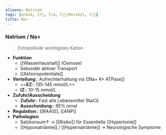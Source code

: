 ```yaml
---
aliases: Natrium
tags: [m/m14, f/🧪, f/⚙️, f/🧪/Molekül, f/🍺]
title: Na+
---
```

### Natrium / Na+
> Extrazellulär wichtigstes Kation
- **Funktion**
	- [[Wasserhaushalt]] (Osmose)
	- Sekundär aktiver Transport
	- [[Aktionspotentiale]]
- **Verteilung**:: Aufrechterhaltung via [[Na+ K+ ATPase]]
	- ==**EZ**:: 135-145 mmol/L==
	- **IZ**:: 10-15 mmol/L
- **Zufuhr/Ausscheidung**
	- **Zufuhr**:: Fast alle Lebensmittel (NaCl)
	- **Ausscheidung**:: *95% renal*
- **Regulation**:: [[RAAS]], [[ANP]]
- **Pathologien**
	- Salzkonsum↑ → [[Risiko]] für Essentielle [[Hypertonie]]
	- [[Hyponatriämie]] / [[Hypernatriämie]] → Neurologische Symptome